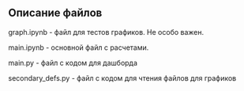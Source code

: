 ## Описание файлов

graph.ipynb - файл для тестов графиков. Не особо важен.

main.ipynb - основной файл с расчетами.

main.py - файл с кодом для дашборда

secondary_defs.py - файл с кодом для чтения файлов для графиков

